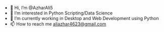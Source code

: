 - 👋 Hi, I’m @AzharAli5
- 👀 I’m interested in Python Scripting/Data Science 
- 🌱 I’m currently working in Desktop and Web Development using Python 
- 📫 How to reach me aliazhar4623@gmail.com

<!---
AzharAli5/AzharAli5 is a ✨ special ✨ repository because its `README.md` (this file) appears on your GitHub profile.
You can click the Preview link to take a look at your changes.
--->
